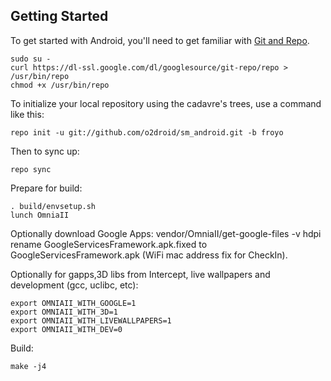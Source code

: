 Getting Started
---------------

To get started with Android, you'll need to get
familiar with [Git and Repo](http://source.android.com/download/using-repo).

    sudo su -
    curl https://dl-ssl.google.com/dl/googlesource/git-repo/repo > /usr/bin/repo
    chmod +x /usr/bin/repo

To initialize your local repository using the cadavre's trees, use a command like this:

    repo init -u git://github.com/o2droid/sm_android.git -b froyo

Then to sync up:

    repo sync

Prepare for build:

    . build/envsetup.sh
    lunch OmniaII

Optionally download Google Apps:
    vendor/OmniaII/get-google-files -v hdpi
    rename GoogleServicesFramework.apk.fixed to GoogleServicesFramework.apk (WiFi mac address fix for CheckIn).

Optionally for gapps,3D libs from Intercept, live wallpapers and development (gcc, uclibc, etc):

    export OMNIAII_WITH_GOOGLE=1
    export OMNIAII_WITH_3D=1
    export OMNIAII_WITH_LIVEWALLPAPERS=1
    export OMNIAII_WITH_DEV=0

Build:

    make -j4
